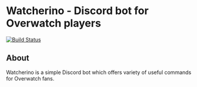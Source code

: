 # Watcherino - Discord bot for Overwatch players

[![Build Status](https://david-dm.org/ronijaakkola/Normanbot.svg)](https://david-dm.org/ronijaakkola/Normanbot)

## About
Watcherino is a simple Discord bot which offers variety of useful commands for Overwatch fans.
